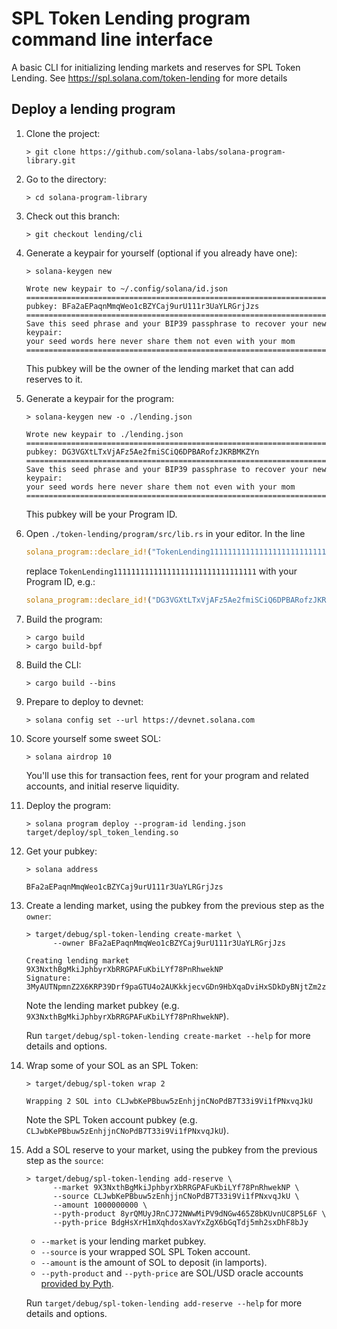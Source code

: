 # SPL Token Lending program command line interface

A basic CLI for initializing lending markets and reserves for SPL Token Lending.
See https://spl.solana.com/token-lending for more details

## Deploy a lending program

1. Clone the project:
   ```shell
   > git clone https://github.com/solana-labs/solana-program-library.git
   ```

1. Go to the directory:
   ```shell
   > cd solana-program-library
   ```

1. Check out this branch:
   ```shell
   > git checkout lending/cli
   ```

1. Generate a keypair for yourself (optional if you already have one):
   ```shell
   > solana-keygen new
   
   Wrote new keypair to ~/.config/solana/id.json
   ================================================================================
   pubkey: BFa2aEPaqnMmqWeo1cBZYCaj9urU111r3UaYLRGrjJzs
   ================================================================================
   Save this seed phrase and your BIP39 passphrase to recover your new keypair:
   your seed words here never share them not even with your mom
   ================================================================================
   ```
   This pubkey will be the owner of the lending market that can add reserves to it.

1. Generate a keypair for the program:
   ```shell
   > solana-keygen new -o ./lending.json
   
   Wrote new keypair to ./lending.json
   ============================================================================
   pubkey: DG3VGXtLTxVjAFz5Ae2fmiSCiQ6DPBARofzJKRBMKZYn
   ============================================================================
   Save this seed phrase and your BIP39 passphrase to recover your new keypair:
   your seed words here never share them not even with your mom
   ============================================================================
   ```
   This pubkey will be your Program ID.

1. Open `./token-lending/program/src/lib.rs` in your editor. In the line
   ```rust
   solana_program::declare_id!("TokenLending11111111111111111111111111111111");
   ```
   replace `TokenLending11111111111111111111111111111111` with your Program ID, e.g.:
   ```rust
   solana_program::declare_id!("DG3VGXtLTxVjAFz5Ae2fmiSCiQ6DPBARofzJKRBMKZYn");
   ```

1. Build the program:
   ```shell
   > cargo build
   > cargo build-bpf
   ```
   
1. Build the CLI:
   ```shell
   > cargo build --bins
   ```

1. Prepare to deploy to devnet:
   ```shell
   > solana config set --url https://devnet.solana.com
   ```

1. Score yourself some sweet SOL:
   ```shell
   > solana airdrop 10
   ```
   You'll use this for transaction fees, rent for your program and related accounts, and initial reserve liquidity.

1. Deploy the program:
   ```shell
   > solana program deploy --program-id lending.json target/deploy/spl_token_lending.so
   ```

1. Get your pubkey:
   ```shell
   > solana address
   
   BFa2aEPaqnMmqWeo1cBZYCaj9urU111r3UaYLRGrjJzs
   ```

1. Create a lending market, using the pubkey from the previous step as the `owner`:
   ```shell
   > target/debug/spl-token-lending create-market \
         --owner BFa2aEPaqnMmqWeo1cBZYCaj9urU111r3UaYLRGrjJzs
   
   Creating lending market 9X3NxthBgMkiJphbyrXbRRGPAFuKbiLYf78PnRhwekNP
   Signature: 3MyAUTNpmnZ2X6KRP39Drf9paGTU4o2AUKkkjecvGDn9HbXqaDviHxSDkDyBNjtZm2zpcmyM6zcNemFv4mEdQdRN
   ```
   Note the lending market pubkey (e.g. `9X3NxthBgMkiJphbyrXbRRGPAFuKbiLYf78PnRhwekNP`).

   Run `target/debug/spl-token-lending create-market --help` for more details and options.

1. Wrap some of your SOL as an SPL Token:
   ```shell
   > target/debug/spl-token wrap 2

   Wrapping 2 SOL into CLJwbKePBbuw5zEnhjjnCNoPdB7T33i9Vi1fPNxvqJkU
   ```
   Note the SPL Token account pubkey (e.g. `CLJwbKePBbuw5zEnhjjnCNoPdB7T33i9Vi1fPNxvqJkU`).

1. Add a SOL reserve to your market, using the pubkey from the previous step as the `source`:
   ```shell
   > target/debug/spl-token-lending add-reserve \
         --market 9X3NxthBgMkiJphbyrXbRRGPAFuKbiLYf78PnRhwekNP \
         --source CLJwbKePBbuw5zEnhjjnCNoPdB7T33i9Vi1fPNxvqJkU \
         --amount 1000000000 \
         --pyth-product 8yrQMUyJRnCJ72NWwMiPV9dNGw465Z8bKUvnUC8P5L6F \
         --pyth-price BdgHsXrH1mXqhdosXavYxZgX6bGqTdj5mh2sxDhF8bJy
   ```
    - `--market` is your lending market pubkey.
    - `--source` is your wrapped SOL SPL Token account.
    - `--amount` is the amount of SOL to deposit (in lamports).
    - `--pyth-product` and `--pyth-price` are SOL/USD oracle
      accounts [provided by Pyth](https://github.com/pyth-network).

   Run `target/debug/spl-token-lending add-reserve --help` for more details and options.